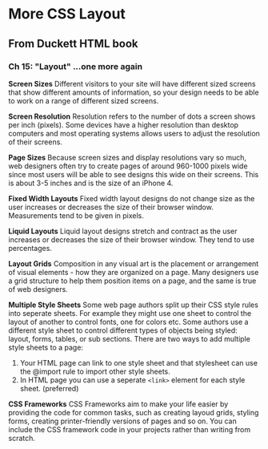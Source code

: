 # More CSS Layout

## From Duckett HTML book

### Ch 15: "Layout" ...one more again

**Screen Sizes**
Different visitors to your site will have different sized screens that show different amounts of information, so your design needs to be able to work on a range of different sized screens. 

**Screen Resolution**
Resolution refers to the number of dots a screen shows per inch (pixels). Some devices have a higher resolution than desktop computers and most operating systems allows users to adjust the resolution of their screens. 

**Page Sizes**
Because screen sizes and display resolutions vary so much, web designers often try to create pages of around 960-1000 pixels wide since most users will be able to see designs this wide on their screens. This is about 3-5 inches and is the size of an iPhone 4.

**Fixed Width Layouts**
Fixed width layout designs do not change size as the user increases or decreases the size of their browser window. Measurements tend to be given in pixels. 

**Liquid Layouts**
Liquid layout designs stretch and contract as the user increases or decreases the size of their browser window. They tend to use percentages.

**Layout Grids**
Composition in any visual art is the placement or arrangement of visual elements - how they are organized on a page. Many designers use a grid structure to help them position items on a page, and the same is true of web designers. 

**Multiple Style Sheets**
Some web page authors split up their CSS style rules into seperate sheets. For example they might use one sheet to control the layout of another to control fonts, one for colors etc. 
Some authors use a different style sheet to control different types of objects being styled: layout, forms, tables, or sub sections.
There are two ways to add multiple style sheets to a page:
1. Your HTML page can link to one style sheet and that stylesheet can use the @import rule to import other style sheets. 
2. In HTML page you can use a seperate ```<link>``` element for each style sheet. (preferred)

**CSS Frameworks**
CSS Frameworks aim to make your life easier by providing the code for common tasks, such as creating layoud grids, styling forms, creating printer-friendly versions of pages and so on. You can include the CSS framework code in your projects rather than writing from scratch.

  